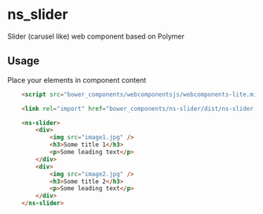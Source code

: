 ns_slider
=========

Slider (carusel like) web component based on Polymer

Usage
-----

Place your elements in component content

```html
	<script src="bower_components/webcomponentsjs/webcomponents-lite.min.js"></script>

	<link rel="import" href="bower_components/ns-slider/dist/ns-slider.html">

	<ns-slider>
		<div>
			<img src="image1.jpg" />
			<h3>Some title 1</h3>
			<p>Some leading text</p>
		</div>
		<div>
			<img src="image2.jpg" />
			<h3>Some title 2</h3>
			<p>Some leading text</p>
		</div>
	</ns-slider>
```
